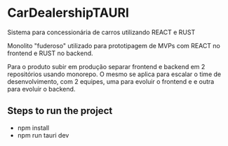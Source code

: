 # CarDealershipTAURI
Sistema para concessionária de carros utilizando REACT e RUST

Monolito "fuderoso" utilizado para prototipagem de MVPs com REACT no frontend e RUST no backend.

Para o produto subir em produção separar frontend e backend em 2 repositórios usando monorepo.
O mesmo se aplica para escalar o time de desenvolvimento, com 2 equipes, uma para evoluir o frontend e e outra para evoluir o backend.

## Steps to run the project
- npm install
- npm run tauri dev
